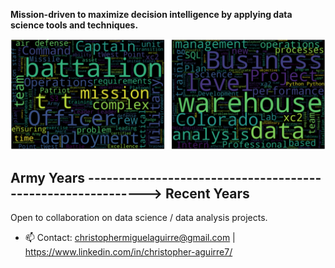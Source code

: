**Mission-driven to maximize decision intelligence by applying data science tools and techniques.**

![Army Wordcloud](Wordclouds_Combined.png) 
##    Army Years ------------------------------------------------------------> Recent Years

Open to collaboration on data science / data analysis projects.
- 📫 Contact: christophermiguelaguirre@gmail.com | https://www.linkedin.com/in/christopher-aguirre7/

<!---
chrisaguirre3/chrisaguirre3 is a ✨ special ✨ repository because its `README.md` (this file) appears on your GitHub profile.
You can click the Preview link to take a look at your changes.
--->
